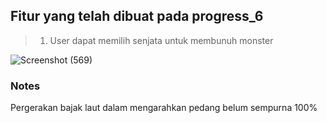 ## Fitur yang telah dibuat pada progress_6
> 1. User dapat memilih senjata untuk membunuh monster

![Screenshot (569)](https://user-images.githubusercontent.com/87978863/206901937-3207be79-0356-4e0e-9057-a559c4c1a531.png)

### Notes
Pergerakan bajak laut dalam mengarahkan pedang belum sempurna 100% 
